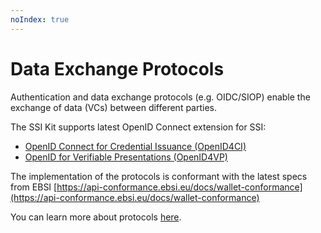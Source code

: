 ```yaml
---
noIndex: true
---
```


# Data Exchange Protocols

Authentication and data exchange protocols (e.g. OIDC/SIOP) enable the exchange of data (VCs) between different parties.

The SSI Kit supports latest OpenID Connect extension for SSI:

* [OpenID Connect for Credential Issuance (OpenID4CI)](https://openid.net/specs/openid-4-verifiable-credential-issuance-1_0.html)
* [OpenID for Verifiable Presentations (OpenID4VP)](https://openid.net/specs/openid-4-verifiable-presentations-1_0.html)

The implementation of the protocols is conformant with the latest specs from EBSI [https://api-conformance.ebsi.eu/docs/wallet-conformance](https://api-conformance.ebsi.eu/docs/wallet-conformance)

You can learn more about protocols [here](../../../ssi-kit/ssi-kit/what-is-ssi/technologies-and-concepts/).
